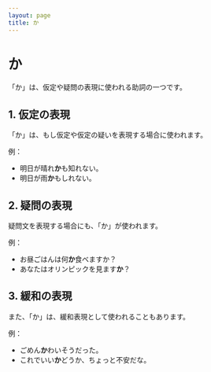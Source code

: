 ```yaml
---
layout: page
title: か
---
```

# か

「か」は、仮定や疑問の表現に使われる助詞の一つです。

## 1. 仮定の表現

「か」は、もし仮定や仮定の疑いを表現する場合に使われます。

例：
- 明日が晴れ**か**も知れない。 
- 明日が雨**か**もしれない。

## 2. 疑問の表現

疑問文を表現する場合にも、「か」が使われます。

例：
- お昼ごはんは何**か**食べますか？
- あなたはオリンピックを見ます**か**？

## 3. 緩和の表現

また、「か」は、緩和表現として使われることもあります。

例：
- ごめん**か**わいそうだった。
- これでいい**か**どうか、ちょっと不安だな。